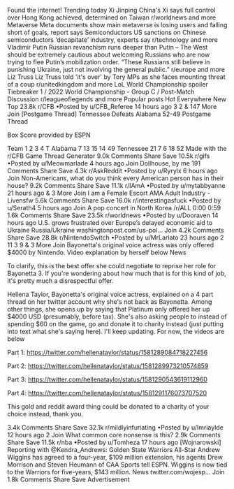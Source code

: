 Found the internet!
Trending today
Xi Jinping
China's Xi says full control over Hong Kong achieved, determined on Taiwan
r/worldnews and more
Metaverse
Meta documents show main metaverse is losing users and falling short of goals, report says
Semiconductors
US sanctions on Chinese semiconductors ‘decapitate’ industry, experts say
r/technology and more
Vladimir Putin
Russian revanchism runs deeper than Putin – The West should be extremely cautious about welcoming Russians who are now trying to flee Putin’s mobilization order. “These Russians still believe in punishing Ukraine, just not involving the general public.”
r/europe and more
Liz Truss
Liz Truss told 'it's over' by Tory MPs as she faces mounting threat of a coup
r/unitedkingdom and more
LoL World Championship
spoiler
Tiebreaker 1 / 2022 World Championship - Group C / Post-Match Discussion
r/leagueoflegends and more
Popular posts
Hot
Everywhere
New
Top
23.8k
r/CFB
•Posted by
u/CFB_Referee
14 hours ago
3
2
& 147 More
Join
[Postgame Thread] Tennessee Defeats Alabama 52-49
Postgame Thread

Box Score provided by ESPN

Team	1	2	3	4	T
Alabama	7	13	15	14	49
Tennessee	21	7	6	18	52
Made with the r/CFB Game Thread Generator
9.0k Comments
Share
Save
10.5k
r/gifs
•Posted by
u/Meowmarlade
4 hours ago
Join
Dollhouse, by me
191 Comments
Share
Save
4.3k
r/AskReddit
•Posted by
u/Ryrylx
6 hours ago
Join
Non-Americans, what do you think every American person has in their house?
9.2k Comments
Share
Save
11.1k
r/IAmA
•Posted by
u/mytabbyanne
21 hours ago
& 3 More
Join
I am a Female Escort AMA
Adult Industry - Livensfw
5.6k Comments
Share
Save
16.0k
r/interestingasfuck
•Posted by
u/Serath4
5 hours ago
Join
A pop concert in North Korea
/r/ALL
0:00
0:59
1.6k Comments
Share
Save
23.5k
r/worldnews
•Posted by
u/Dooraven
14 hours ago
U.S. grows frustrated over Europe’s delayed economic aid to Ukraine
Russia/Ukraine
washingtonpost.com/us-pol...
Join
4.2k Comments
Share
Save
28.8k
r/NintendoSwitch
•Posted by
u/MrLariato
23 hours ago
2
11
3
9
& 3 More
Join
Bayonetta's original voice actress was only offered $4000 by Nintendo. Video explanation by herself below
News

To clarify, this is the best offer she could negotiate to reprise her role for Bayonetta 3. If you're wondering about how much that is for this kind of job, it's pretty much a disrespectful offer.




Hellena Taylor, Bayonetta's original voice actress, explained on a 4 part thread on her twitter account why she's not back as Bayonetta. Among other things, she opens up by saying that Platinum only offered her up $4000 USD (presumably, before tax). She's also asking people to instead of spending $60 on the game, go and donate it to charity instead (just putting into text what she's saying here). I'll keep updating. For now, the videos are below

Part 1: https://twitter.com/hellenataylor/status/1581289084718227456




Part 2: https://twitter.com/hellenataylor/status/1581289973210574859




Part 3: https://twitter.com/hellenataylor/status/1581290543619112960




Part 4: https://twitter.com/hellenataylor/status/1581291176073707520




This gold and reddit award thing could be donated to a charity of your choice instead, thank you.

3.4k Comments
Share
Save
32.1k
r/mildlyinfuriating
•Posted by
u/Imriaylde
12 hours ago
2
Join
What common core nonsense is this?
2.9k Comments
Share
Save
11.5k
r/nba
•Posted by
u/Tomheza
17 hours ago
[Wojnarowski] Reporting with @Kendra_Andrews: Golden State Warriors All-Star Andrew Wiggins has agreed to a four-year, $109 million extension, his agents Drew Morrison and Steven Heumann of CAA Sports tell ESPN. Wiggins is now tied to the Warriors for five-years, $143 million.
News
twitter.com/wojesp...
Join
1.8k Comments
Share
Save
Advertisement